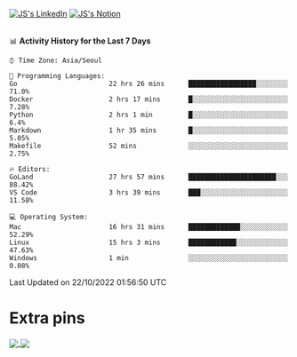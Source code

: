 
[![JS's LinkedIn](https://img.shields.io/badge/LinkedIn-blue?style=for-the-badge&logo=linkedin)](https://www.linkedin.com/in/jaeseung-lee-5a2a32139/) 
[![JS's Notion](https://img.shields.io/badge/Notion-black?style=for-the-badge&logo=notion)](https://bit.ly/ljswiki1) <br><br>
<!-- ![JS's GitHub stats](https://github-readme-stats-lemon-five.vercel.app/api?username=tkxkd0159&hide=contribs,prs,stars,issues&show_icons=true&theme=react&include_all_commits=true)   -->
<!-- ![Top Langs](https://github-readme-stats-lemon-five.vercel.app/api/top-langs/?username=tkxkd0159&layout=compact&hide=jupyter%20notebook,scss,html,css&langs_count=10)  -->


<!--START_SECTION:waka-->
📊 **Activity History for the Last 7 Days** 

```text
⌚︎ Time Zone: Asia/Seoul

💬 Programming Languages: 
Go                       22 hrs 26 mins      █████████████████░░░░░░░░   71.0% 
Docker                   2 hrs 17 mins       █░░░░░░░░░░░░░░░░░░░░░░░░   7.28% 
Python                   2 hrs 1 min         █░░░░░░░░░░░░░░░░░░░░░░░░   6.4% 
Markdown                 1 hr 35 mins        █░░░░░░░░░░░░░░░░░░░░░░░░   5.05% 
Makefile                 52 mins             ░░░░░░░░░░░░░░░░░░░░░░░░░   2.75%

🔥 Editors: 
GoLand                   27 hrs 57 mins      ██████████████████████░░░   88.42% 
VS Code                  3 hrs 39 mins       ███░░░░░░░░░░░░░░░░░░░░░░   11.58%

💻 Operating System: 
Mac                      16 hrs 31 mins      █████████████░░░░░░░░░░░░   52.29% 
Linux                    15 hrs 3 mins       ████████████░░░░░░░░░░░░░   47.63% 
Windows                  1 min               ░░░░░░░░░░░░░░░░░░░░░░░░░   0.08%

```


 Last Updated on 22/10/2022 01:56:50 UTC
<!--END_SECTION:waka-->

# Extra pins
<a href="https://github.com/tkxkd0159/tkxkd0159.github.io">
  <img align="center" src="https://github-readme-stats-lemon-five.vercel.app/api/pin/?username=tkxkd0159&repo=nft-card-game&theme=react" />
</a>
<a href="https://github.com/tkxkd0159/dsalgo">
  <img align="center" src="https://github-readme-stats-lemon-five.vercel.app/api/pin/?username=tkxkd0159&repo=dsalgo&theme=react" />
</a>

<!---
- 🔭 I’m currently working on ...
- 🌱 I’m currently learning blockchain and distributed network
- 👯 I’m looking to collaborate on ...
- 🤔 I’m looking for help with ...
- 💬 Ask me about ...
- 📫 How to reach me: ...
- 😄 Pronouns: ...
- ⚡ Fun fact: ...
-->
